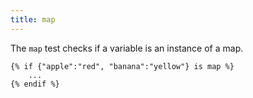 ```yaml
---
title: map
---
```


The `map` test checks if a variable is an instance of a map.
```twig
{% if {"apple":"red", "banana":"yellow"} is map %}
	...
{% endif %}
```